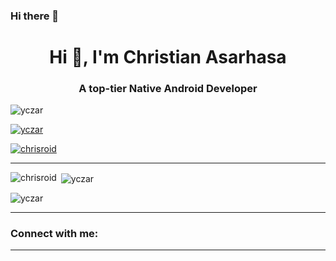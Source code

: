 ### Hi there 👋

<h1 align="center">Hi 👋, I'm Christian Asarhasa</h1>
<h3 align="center">A top-tier Native Android Developer </h3>

<p align="left"> <img src="https://komarev.com/ghpvc/?username=chrisroid&label=Profile%20views&color=0e75b6&style=flat" alt="yczar" /> </p>

<p align="left"> <a href="https://github.com/ryo-ma/github-profile-trophy"><img src="https://github-profile-trophy.vercel.app/?username=chrisroid&theme=onedark" alt="yczar" /></a> </p>

<p align="left"> <a href="https://twitter.com/chrisroid" target="blank"><img src="https://img.shields.io/twitter/follow/chrisroid?logo=twitter&style=for-the-badge" alt="chrisroid" /></a> </p>

---

<p><img align="left" src="https://github-readme-stats.vercel.app/api/top-langs?username=chrisroid&show_icons=true&locale=en&layout=compact&theme=onedark" alt="chrisroid" /></p>

<p>&nbsp;<img align="center" src="https://github-readme-stats.vercel.app/api?username=chrisroid&show_icons=true&locale=en&theme=onedark" alt="yczar" /></p>

<p><img align="center" src="https://github-readme-streak-stats.herokuapp.com/?user=chrisoid&theme=onedark" alt="yczar" /></p>

---


<h3 align="left">Connect with me:</h3>



---
